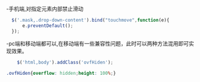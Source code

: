 
-手机端,对指定元素内部禁止滑动

  ```javascript
    $('.mask,.drop-down-content').bind("touchmove",function(e){
        e.preventDefault();
    });
```
-pc端和移动端都可以,在移动端有一些兼容性问题，此时可以两种方法混用即可实现效果。
```javascript
    $('html,body').addClass('ovfHiden');
```
```css
.ovfHiden{overflow: hidden;height: 100%;}
```



